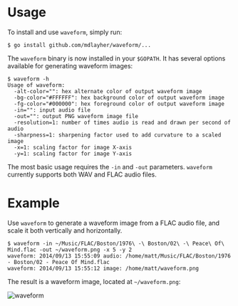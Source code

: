 Usage
=====

To install and use `waveform`, simply run:

```
$ go install github.com/mdlayher/waveform/...
```

The `waveform` binary is now installed in your `$GOPATH`.  It has several options available
for generating waveform images:

```
$ waveform -h
Usage of waveform:
  -alt-color="": hex alternate color of output waveform image
  -bg-color="#FFFFFF": hex background color of output waveform image
  -fg-color="#000000": hex foreground color of output waveform image
  -in="": input audio file
  -out="": output PNG waveform image file
  -resolution=1: number of times audio is read and drawn per second of audio
  -sharpness=1: sharpening factor used to add curvature to a scaled image
  -x=1: scaling factor for image X-axis
  -y=1: scaling factor for image Y-axis
```

The most basic usage requires the `-in` and `-out` parameters.  `waveform` currently supports
both WAV and FLAC audio files.

Example
=======

Use `waveform` to generate a waveform image from a FLAC audio file, and scale it both vertically
and horizontally.

```
$ waveform -in ~/Music/FLAC/Boston/1976\ -\ Boston/02\ -\ Peace\ Of\ Mind.flac -out ~/waveform.png -x 5 -y 2
waveform: 2014/09/13 15:55:09 audio: /home/matt/Music/FLAC/Boston/1976 - Boston/02 - Peace Of Mind.flac
waveform: 2014/09/13 15:55:12 image: /home/matt/waveform.png
```

The result is a waveform image, located at `~/waveform.png`:

![waveform](https://cloud.githubusercontent.com/assets/1926905/4261650/b020c3c2-3b78-11e4-933c-c0b81e282973.png)
